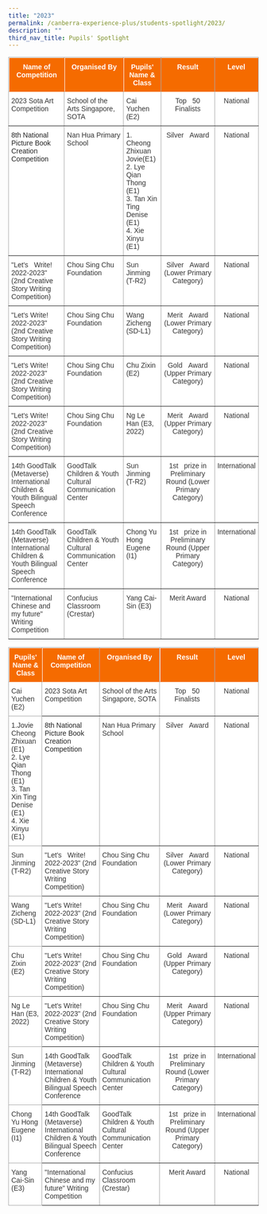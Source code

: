 ```yaml
---
title: "2023"
permalink: /canberra-experience-plus/students-spotlight/2023/
description: ""
third_nav_title: Pupils' Spotlight
---
```


<table width="" class="tg">
<thead>
  <tr>
    <th class="tg-xexc">Name of Competition</th>
    <th class="tg-xexc">Organised By</th>
    <th class="tg-xexc">Pupils' Name &amp; Class</th>
    <th class="tg-xexc">Result</th>
    <th class="tg-xexc">Level<br>     </th>
  </tr>
</thead>
<tbody>
  <tr>
    <td class="tg-0pky">2023 Sota Art Competition</td>
    <td class="tg-0pky">School of the Arts Singapore, SOTA</td>
    <td class="tg-0pky"> Cai Yuchen (E2)</td>
    <td class="tg-c3ow">Top&nbsp;&nbsp;&nbsp;50 Finalists</td>
    <td class="tg-c3ow">National</td>
  </tr>
  <tr>
    <td class="tg-pfgq">8th National Picture Book Creation Competition</td>
    <td class="tg-0pky">Nan Hua Primary School</td>
    <td class="tg-0pky">1. Cheong Zhixuan Jovie(E1)<br>2. Lye Qian Thong (E1)<br>3. Tan Xin Ting Denise (E1)<br>4. Xie Xinyu (E1)</td>
    <td class="tg-c3ow">Silver&nbsp;&nbsp;&nbsp;Award</td>
    <td class="tg-c3ow">National</td>
  </tr>
  <tr>
    <td class="tg-0pky">"Let's&nbsp;&nbsp;&nbsp;Write! 2022-2023" (2nd Creative Story Writing Competition)</td>
    <td class="tg-0pky">Chou Sing Chu Foundation</td>
    <td class="tg-0pky">Sun Jinming (T-R2)</td>
    <td class="tg-c3ow">Silver&nbsp;&nbsp;&nbsp;Award (Lower Primary Category)</td>
    <td class="tg-c3ow">National</td>
  </tr>
  <tr>
    <td class="tg-0pky">"Let's Write! 2022-2023" (2nd Creative Story Writing Competition)</td>
    <td class="tg-0pky">Chou Sing Chu Foundation</td>
    <td class="tg-0pky">Wang Zicheng (SD-L1)</td>
    <td class="tg-c3ow">Merit&nbsp;&nbsp;&nbsp;Award (Lower Primary Category)</td>
    <td class="tg-c3ow">National</td>
  </tr>
  <tr>
    <td class="tg-0pky">"Let's Write! 2022-2023" (2nd Creative Story Writing Competition)</td>
    <td class="tg-0pky">Chou Sing Chu Foundation</td>
    <td class="tg-0pky">Chu Zixin (E2)</td>
    <td class="tg-c3ow">Gold&nbsp;&nbsp;&nbsp;Award (Upper Primary Category)</td>
    <td class="tg-c3ow">National</td>
  </tr>
  <tr>
    <td class="tg-0pky">"Let's Write! 2022-2023" (2nd Creative Story Writing Competition)</td>
    <td class="tg-0pky">Chou Sing Chu Foundation</td>
    <td class="tg-0pky">Ng Le Han (E3, 2022)</td>
    <td class="tg-c3ow">Merit&nbsp;&nbsp;&nbsp;Award (Upper Primary Category)</td>
    <td class="tg-c3ow">National</td>
  </tr>
  <tr>
    <td class="tg-za14">14th GoodTalk (Metaverse) International Children &amp; Youth Bilingual Speech Conference</td>
    <td class="tg-0pky">GoodTalk Children &amp; Youth Cultural Communication Center</td>
    <td class="tg-0pky">Sun Jinming (T-R2)</td>
    <td class="tg-c3ow">1st&nbsp;&nbsp;&nbsp;prize in Preliminary Round (Lower Primary Category)</td>
    <td class="tg-c3ow">International</td>
  </tr>
  <tr>
    <td class="tg-za14">14th GoodTalk (Metaverse) International Children &amp; Youth Bilingual Speech Conference</td>
    <td class="tg-0pky">GoodTalk Children &amp; Youth Cultural Communication Center</td>
    <td class="tg-0pky">Chong Yu Hong Eugene (I1)</td>
    <td class="tg-c3ow">1st&nbsp;&nbsp;&nbsp;prize in Preliminary Round (Upper Primary Category)</td>
    <td class="tg-c3ow">International</td>
  </tr>
  <tr>
    <td class="tg-0pky">"International Chinese and my future" Writing Competition</td>
    <td class="tg-0pky">Confucius Classroom (Crestar)</td>
    <td class="tg-0pky">Yang Cai-Sin (E3)</td>
    <td class="tg-c3ow">Merit  Award</td>
    <td class="tg-c3ow">National</td>
  </tr>
</tbody>
</table>

<style type="text/css">
.tg  {border-collapse:collapse;border-color:#aaa;border-spacing:0;}
.tg td{background-color:#fff;border-color:#aaa;border-style:solid;border-width:1px;color:#333;
  font-family:Arial, sans-serif;font-size:14px;overflow:hidden;padding:10px 5px;word-break:normal;}
.tg th{background-color:#f38630;border-color:#aaa;border-style:solid;border-width:1px;color:#fff;
  font-family:Arial, sans-serif;font-size:14px;font-weight:normal;overflow:hidden;padding:10px 5px;word-break:normal;}
.tg .tg-xexc{background-color:#f56b00;border-color:inherit;color:#ffffff;font-weight:bold;position:-webkit-sticky;position:sticky;
  text-align:center;top:-1px;vertical-align:top;will-change:transform}
.tg .tg-c3ow{border-color:inherit;text-align:center;vertical-align:top}
.tg .tg-pfgq{border-color:inherit;color:#222;text-align:left;vertical-align:top}
.tg .tg-w0sr{background-color:#F56B00;color:#FFF;font-weight:bold;position:-webkit-sticky;position:sticky;text-align:center;
  top:-1px;vertical-align:top;will-change:transform}
.tg .tg-0lax{text-align:left;vertical-align:top}
.tg .tg-0pky{border-color:inherit;text-align:left;vertical-align:top}
.tg .tg-za14{border-color:inherit;text-align:left;vertical-align:bottom}
</style>
<table class="tg">
<thead>
  <tr>
    <th class="tg-w0sr">Pupils' Name   &amp; Class</th>
    <th class="tg-xexc">Name of Competition</th>
    <th class="tg-xexc">Organised By</th>
    <th class="tg-xexc">Result</th>
    <th class="tg-xexc">Level</th>
  </tr>
</thead>
<tbody>
  <tr>
    <td class="tg-0lax"> Cai Yuchen (E2)</td>
    <td class="tg-0pky">2023 Sota Art Competition</td>
    <td class="tg-0pky">School of the Arts Singapore, SOTA</td>
    <td class="tg-c3ow">Top&nbsp;&nbsp;&nbsp;50 Finalists</td>
    <td class="tg-c3ow">National</td>
  </tr>
  <tr>
    <td class="tg-0lax">1.Jovie Cheong Zhixuan (E1)<br>2. Lye Qian Thong (E1)<br>3. Tan Xin Ting Denise (E1)<br>4. Xie Xinyu (E1)</td>
    <td class="tg-pfgq">8th National Picture Book Creation Competition</td>
    <td class="tg-0pky">Nan Hua Primary School</td>
    <td class="tg-c3ow">Silver&nbsp;&nbsp;&nbsp;Award</td>
    <td class="tg-c3ow">National</td>
  </tr>
  <tr>
    <td class="tg-0lax">Sun Jinming (T-R2)</td>
    <td class="tg-0pky">"Let's&nbsp;&nbsp;&nbsp;Write! 2022-2023" (2nd Creative Story Writing Competition)</td>
    <td class="tg-0pky">Chou Sing Chu Foundation</td>
    <td class="tg-c3ow">Silver&nbsp;&nbsp;&nbsp;Award (Lower Primary Category)</td>
    <td class="tg-c3ow">National</td>
  </tr>
  <tr>
    <td class="tg-0lax">Wang Zicheng (SD-L1)</td>
    <td class="tg-0pky">"Let's Write! 2022-2023" (2nd Creative Story Writing Competition)</td>
    <td class="tg-0pky">Chou Sing Chu Foundation</td>
    <td class="tg-c3ow">Merit&nbsp;&nbsp;&nbsp;Award (Lower Primary Category)</td>
    <td class="tg-c3ow">National</td>
  </tr>
  <tr>
    <td class="tg-0lax">Chu Zixin (E2)</td>
    <td class="tg-0pky">"Let's Write! 2022-2023" (2nd Creative Story Writing Competition)</td>
    <td class="tg-0pky">Chou Sing Chu Foundation</td>
    <td class="tg-c3ow">Gold&nbsp;&nbsp;&nbsp;Award (Upper Primary Category)</td>
    <td class="tg-c3ow">National</td>
  </tr>
  <tr>
    <td class="tg-0lax">Ng Le Han (E3, 2022)</td>
    <td class="tg-0pky">"Let's Write! 2022-2023" (2nd Creative Story Writing Competition)</td>
    <td class="tg-0pky">Chou Sing Chu Foundation</td>
    <td class="tg-c3ow">Merit&nbsp;&nbsp;&nbsp;Award (Upper Primary Category)</td>
    <td class="tg-c3ow">National</td>
  </tr>
  <tr>
    <td class="tg-0lax">Sun Jinming (T-R2)</td>
    <td class="tg-za14">14th GoodTalk (Metaverse) International Children &amp; Youth Bilingual Speech Conference</td>
    <td class="tg-0pky">GoodTalk Children &amp; Youth Cultural Communication Center</td>
    <td class="tg-c3ow">1st&nbsp;&nbsp;&nbsp;prize in Preliminary Round (Lower Primary Category)</td>
    <td class="tg-c3ow">International</td>
  </tr>
  <tr>
    <td class="tg-0lax">Chong Yu Hong Eugene (I1)</td>
    <td class="tg-za14">14th GoodTalk (Metaverse) International Children &amp; Youth Bilingual Speech Conference</td>
    <td class="tg-0pky">GoodTalk Children &amp; Youth Cultural Communication Center</td>
    <td class="tg-c3ow">1st&nbsp;&nbsp;&nbsp;prize in Preliminary Round (Upper Primary Category)</td>
    <td class="tg-c3ow">International</td>
  </tr>
  <tr>
    <td class="tg-0lax">Yang Cai-Sin (E3)</td>
    <td class="tg-0pky">"International Chinese and my future" Writing Competition</td>
    <td class="tg-0pky">Confucius Classroom (Crestar)</td>
    <td class="tg-c3ow">Merit  Award</td>
    <td class="tg-c3ow">National</td>
  </tr>
</tbody>
</table>